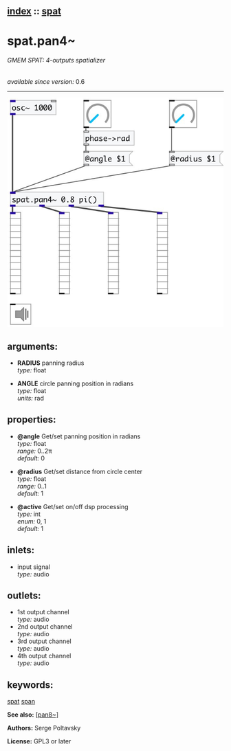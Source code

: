 [index](index.html) :: [spat](category_spat.html)
---

# spat.pan4~

###### GMEM SPAT: 4-outputs spatializer

*available since version:* 0.6

---




[![example](../examples/img/spat.pan4~.jpg)](../examples/pd/spat.pan4~.pd)



## arguments:

* **RADIUS**
panning radius<br>
_type:_ float<br>

* **ANGLE**
circle panning position in radians<br>
_type:_ float<br>
_units:_ rad<br>





## properties:

* **@angle** 
Get/set panning position in radians<br>
_type:_ float<br>
_range:_ 0..2π<br>
_default:_ 0<br>

* **@radius** 
Get/set distance from circle center<br>
_type:_ float<br>
_range:_ 0..1<br>
_default:_ 1<br>

* **@active** 
Get/set on/off dsp processing<br>
_type:_ int<br>
_enum:_ 0, 1<br>
_default:_ 1<br>



## inlets:

* input signal<br>
_type:_ audio



## outlets:

* 1st output channel<br>
_type:_ audio
* 2nd output channel<br>
_type:_ audio
* 3rd output channel<br>
_type:_ audio
* 4th output channel<br>
_type:_ audio



## keywords:

[spat](keywords/spat.html)
[span](keywords/span.html)



**See also:**
[\[pan8~\]](pan8~.html)




**Authors:** Serge Poltavsky




**License:** GPL3 or later





